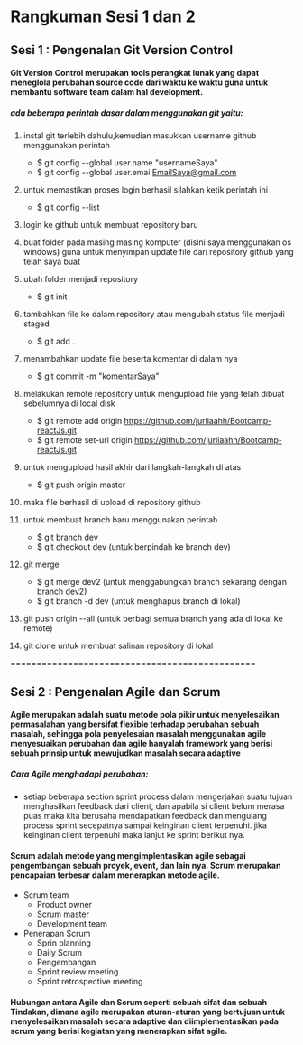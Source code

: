 # Rangkuman Sesi 1 dan 2
## Sesi 1 : Pengenalan Git Version Control
#### Git Version Control merupakan tools perangkat lunak yang dapat meneglola perubahan source code dari waktu ke waktu guna untuk membantu software team dalam hal development.

##### ada beberapa perintah dasar dalam menggunakan git yaitu: 
1. instal git terlebih dahulu,kemudian masukkan username github menggunakan perintah 
   * $ git config --global user.name "usernameSaya" 
   * $ git config --global user.emai EmailSaya@gmail.com
  
2. untuk memastikan proses login berhasil silahkan ketik perintah ini
   * $ git config --list
  
3. login ke github untuk membuat repository baru
   
4. buat folder pada masing masing komputer (disini saya menggunakan os windows) guna untuk menyimpan update file dari repository github yang telah saya buat
   
5. ubah folder menjadi repository
   * $ git init
  
6. tambahkan file ke dalam repository  atau mengubah status file menjadi staged
   * $ git add .
7. menambahkan update file beserta komentar di dalam nya
   * $ git commit -m "komentarSaya"
8. melakukan remote repository untuk mengupload file yang telah dibuat sebelumnya di local disk 
   * $ git remote add origin https://github.com/juriiaahh/Bootcamp-reactJs.git
   * $ git remote set-url origin https://github.com/juriiaahh/Bootcamp-reactJs.git
9.  untuk mengupload hasil akhir dari langkah-langkah di atas 
    * $ git push origin master
10. maka file berhasil di upload di repository github
11. untuk membuat branch baru menggunakan perintah
    * $ git branch dev
    * $ git checkout dev (untuk berpindah ke branch dev)
    
12. git merge 
    * $ git merge dev2 (untuk menggabungkan branch sekarang dengan branch dev2)
    * $ git branch -d dev (untuk menghapus branch di lokal)
13. git push origin --all (untuk berbagi semua branch  yang ada di lokal ke remote)

14. git clone
    untuk membuat salinan repository di lokal

===============================================

## Sesi 2 : Pengenalan Agile dan Scrum

#### Agile merupakan adalah suatu metode pola pikir untuk menyelesaikan permasalahan yang bersifat flexible terhadap perubahan sebuah masalah, sehingga pola penyelesaian masalah menggunakan agile menyesuaikan perubahan dan agile hanyalah framework yang berisi sebuah prinsip untuk mewujudkan masalah secara adaptive

##### Cara Agile menghadapi perubahan:
* setiap beberapa section sprint process dalam mengerjakan suatu tujuan menghasilkan feedback dari client, dan apabila si client belum merasa puas maka kita berusaha mendapatkan feedback dan mengulang process sprint secepatnya sampai keinginan client terpenuhi. jika keinginan client terpenuhi maka lanjut ke sprint berikut nya.
  
#### Scrum adalah metode yang mengimplentasikan agile sebagai pengembangan sebuah proyek, event, dan lain nya. Scrum merupakan pencapaian terbesar dalam menerapkan metode agile.
* Scrum team
  * Product owner
  * Scrum master
  * Development team
* Penerapan Scrum
  * Sprin planning
  * Daily Scrum
  * Pengembangan
  * Sprint review meeting
  * Sprint retrospective meeting

#### Hubungan antara Agile dan Scrum seperti sebuah sifat dan sebuah Tindakan, dimana agile merupakan aturan-aturan yang bertujuan untuk menyelesaikan masalah secara adaptive dan diimplementasikan pada scrum yang berisi kegiatan yang menerapkan sifat agile.